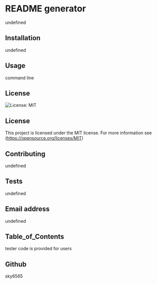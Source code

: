 
# README generator
undefined
## Installation
undefined
## Usage 
command line 
## License
![License: MIT](https://img.shields.io/badge/License-MIT-yellow.svg)

## License
This project is licensed under the MIT license. For more information see (https://opensource.org/licenses/MIT)
## Contributing
undefined
## Tests
undefined
## Email address
undefined
## Table_of_Contents
tester code is provided for users
## Github 
sky6565
